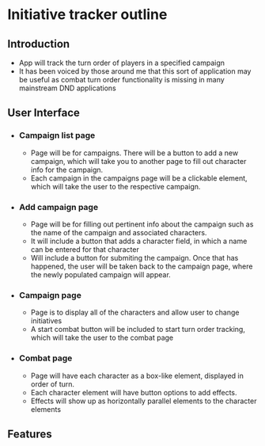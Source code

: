 # Initiative tracker outline

 ## Introduction
 - App will track the turn order of players in a specified campaign
 - It has been voiced by those around me that this sort of application may be useful as combat turn order functionality is missing in many mainstream DND applications

 ## User Interface
- ### Campaign list page
    - Page will be for campaigns. There will be a button to add a new campaign, which will take you to another page to fill out character info for the campaign.
    - Each campaign in the campaigns page will be a clickable element, which will take the user to the respective campaign.
- ### Add campaign page
    - Page will be for filling out pertinent info about the campaign such as the name of the campaign and associated characters.
    - It will include a button that adds a character field, in which a name can be entered for that character
    - Will include a button for submiting the campaign. Once that has happened, the user will be taken back to the campaign page, where the newly populated campaign will appear. 
- ### Campaign page 
    - Page is to display all of the characters and allow user to change initiatives 
    - A start combat button will be included to start turn order tracking, which will take the user to the combat page
- ### Combat page 
    - Page will have each character as a box-like element, displayed in order of turn. 
    - Each character element will have button options to add effects.
    - Effects will show up as horizontally parallel elements to the character elements

## Features
    
